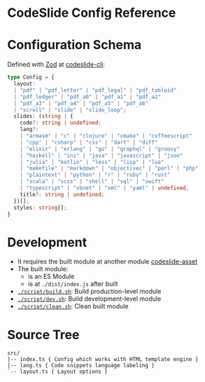 # CodeSlide Config Reference

# Configuration Schema
Defined with [Zod](https://github.com/colinhacks/zod) at [codeslide-cli](../src/index.ts):
```typescript
type Config = {
  layout:
  | "pdf" | "pdf_letter" | "pdf_legal" | "pdf_tabloid"
  | "pdf_ledger" | "pdf_a0" | "pdf_a1" | "pdf_a2"
  | "pdf_a3" | "pdf_a4" | "pdf_a5" | "pdf_a6"
  | "scroll" | "slide" | "slide_loop";
  slides: (string | {
    code?: string | undefined;
    lang?:
    | "armasm" | "c" | "clojure" | "cmake" | "coffeescript"
    | "cpp" | "csharp" | "css" | "dart" | "diff"
    | "elixir" | "erlang" | "go" | "graphql" | "groovy"
    | "haskell" | "ini" | "java" | "javascript" | "json"
    | "julia" | "kotlin" | "less" | "lisp" | "lua"
    | "makefile" | "markdown" | "objectivec" | "perl" | "php"
    | "plaintext" | "python" | "r" | "ruby" | "rust"
    | "scala" | "scss" | "shell" | "sql" | "swift"
    | "typescript" | "vbnet" | "xml" | "yaml" | undefined,
    title?: string | undefined;
  })[];
  styles: string[];
}
```

# Development
- It requires the built module at another module [codeslide-asset](../../codeslide-asset/)
- The built module:
  - is an ES Module
  - is at `./dist/index.js` after built
- [`./script/build.sh`](../script/build.sh): Build production-level module
- [`./script/dev.sh`](../script/dev.sh): Build development-level module
- [`./script/clean.sh`](../script/clean.sh): Clean built module

# Source Tree
```
src/
|-- index.ts { Config which works with HTML template engine }
|-- lang.ts { Code snippets language labeling }
`-- layout.ts { Layout options }
```
